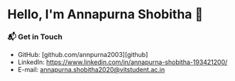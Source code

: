 # Hello, I'm Annapurna Shobitha 👋
### 📬 Get in Touch

- GitHub: [github.com/annpurna2003][github]
- LinkedIn: https://www.linkedin.com/in/annapurna-shobitha-193421200/
- E-mail: annapurna.shobitha2020@vitstudent.ac.in

